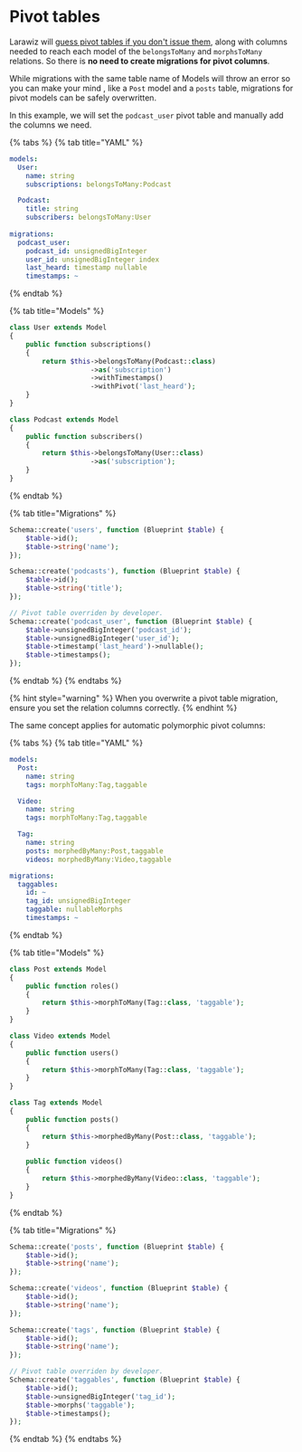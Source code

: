# Pivot tables

Larawiz will [guess pivot tables if you don't issue them](../models/pivots.md), along with columns needed to reach each model of the `belongsToMany` and `morphsToMany` relations. So there is **no need to create migrations for pivot columns**.

While migrations with the same table name of Models will throw an error so you can make your mind , like a `Post` model and a `posts` table, migrations for pivot models can be safely overwritten.

In this example, we will set the `podcast_user` pivot table and manually add the columns we need.

{% tabs %}
{% tab title="YAML" %}
```yaml
models:
  User:
    name: string
    subscriptions: belongsToMany:Podcast

  Podcast:
    title: string
    subscribers: belongsToMany:User
  
migrations:
  podcast_user:
    podcast_id: unsignedBigInteger
    user_id: unsignedBigInteger index
    last_heard: timestamp nullable
    timestamps: ~
```
{% endtab %}

{% tab title="Models" %}
```php
class User extends Model
{
    public function subscriptions()
    {
        return $this->belongsToMany(Podcast::class)
                    ->as('subscription')
                    ->withTimestamps()
                    ->withPivot('last_heard');
    }
}

class Podcast extends Model
{
    public function subscribers()
    {
        return $this->belongsToMany(User::class)
                    ->as('subscription');
    }
}
```
{% endtab %}

{% tab title="Migrations" %}
```php
Schema::create('users', function (Blueprint $table) {
    $table->id();
    $table->string('name');
});

Schema::create('podcasts'), function (Blueprint $table) {
    $table->id();
    $table->string('title');
});

// Pivot table overriden by developer.
Schema::create('podcast_user', function (Blueprint $table) {
    $table->unsignedBigInteger('podcast_id');
    $table->unsignedBigInteger('user_id');
    $table->timestamp('last_heard')->nullable();
    $table->timestamps();
});
```
{% endtab %}
{% endtabs %}

{% hint style="warning" %}
When you overwrite a pivot table migration, ensure you set the relation columns correctly.
{% endhint %}

The same concept applies for automatic polymorphic pivot columns:

{% tabs %}
{% tab title="YAML" %}
```yaml
models:
  Post:
    name: string
    tags: morphToMany:Tag,taggable

  Video:
    name: string
    tags: morphToMany:Tag,taggable

  Tag:
    name: string
    posts: morphedByMany:Post,taggable
    videos: morphedByMany:Video,taggable

migrations:
  taggables:
    id: ~
    tag_id: unsignedBigInteger
    taggable: nullableMorphs
    timestamps: ~
```
{% endtab %}

{% tab title="Models" %}
```php
class Post extends Model
{
    public function roles()
    {
        return $this->morphToMany(Tag::class, 'taggable');
    }
}

class Video extends Model
{
    public function users()
    {
        return $this->morphToMany(Tag::class, 'taggable');
    }
}

class Tag extends Model
{
    public function posts()
    {
        return $this->morphedByMany(Post::class, 'taggable');
    }
    
    public function videos()
    {
        return $this->morphedByMany(Video::class, 'taggable');
    }
}
```
{% endtab %}

{% tab title="Migrations" %}
```php
Schema::create('posts', function (Blueprint $table) {
    $table->id();
    $table->string('name');
});

Schema::create('videos', function (Blueprint $table) {
    $table->id();
    $table->string('name');
});

Schema::create('tags', function (Blueprint $table) {
    $table->id();
    $table->string('name');
});

// Pivot table overriden by developer.
Schema::create('taggables', function (Blueprint $table) {
    $table->id();
    $table->unsignedBigInteger('tag_id');
    $table->morphs('taggable');
    $table->timestamps();
});
```
{% endtab %}
{% endtabs %}

